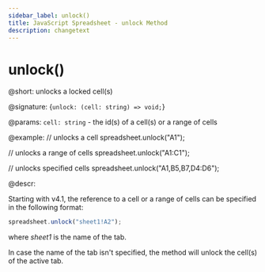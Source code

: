 ```yaml
---
sidebar_label: unlock()
title: JavaScript Spreadsheet - unlock Method
description: changetext
---
```


# unlock()

@short: unlocks a locked cell(s)

@signature: {`unlock: (cell: string) => void;`}

@params:
`cell: string` - the id(s) of a cell(s) or a range of cells

@example:
// unlocks a cell
spreadsheet.unlock("A1");

// unlocks a range of cells
spreadsheet.unlock("A1:C1");

// unlocks specified cells
spreadsheet.unlock("A1,B5,B7,D4:D6");

@descr:

Starting with v4.1, the reference to a cell or a range of cells can be specified in the following format:

~~~js
spreadsheet.unlock("sheet1!A2"); 
~~~

where *sheet1* is the name of the tab.

In case the name of the tab isn't specified, the method will unlock the cell(s) of the active tab.

